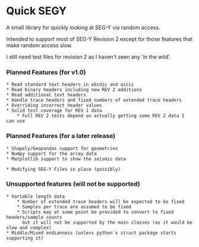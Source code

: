# Quick SEGY #

A small library for quickly looking at SEG-Y via random access.

Intended to support most of SEG-Y Revision 2 except for those features that make 
random access slow.

I still need test files for revision 2 as I haven't seen any 'in the wild'.

### Planned Features (for v1.0) ###
    
    * Read standard text headers in ebcdic and ascii
    * Read binary headers including new REV 2 additions
    * Read additional text headers
    * Handle trace headers and fixed numbers of extended trace headers
    * Overriding incorrect header values
    * Solid test coverage for REV 1 data
        * Full REV 2 tests depend on actually getting some REV 2 data I can use

### Planned Features (for a later release) ###

    * Shapely/Geopandas support for geometries
    * Numpy support for the array data
    * Matplotlib support to show the seismic data
    
    * Modifying SEG-Y Files in place (possibly)
    
### Unsupported features (will not be supported) ###

    * Variable length data
        * Number of extended trace headers will be expected to be fixed
        * Samples per trace are assumed to be fixed
        * Scripts may at some point be provided to convert to fixed headers/sample counts
          but it will not be supported by the main classes (as it would be slow and complex)
    * Middle/Mixed endianness (unless python's struct package starts supporting it)
